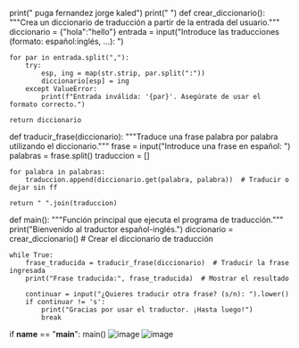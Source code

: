 print(" puga fernandez jorge kaled")
print(" ")
def crear_diccionario():
    """Crea un diccionario de traducción a partir de la entrada del usuario."""
    diccionario = {"hola":"hello"}
    entrada = input("Introduce las traducciones (formato: español:inglés, ...): ")
    
    for par in entrada.split(","):
        try:
            esp, ing = map(str.strip, par.split(":"))
            diccionario[esp] = ing
        except ValueError:
            print(f"Entrada inválida: '{par}'. Asegúrate de usar el formato correcto.")
    
    return diccionario

def traducir_frase(diccionario):
    """Traduce una frase palabra por palabra utilizando el diccionario."""
    frase = input("Introduce una frase en español: ")
    palabras = frase.split()
    traduccion = []
    
    for palabra in palabras:
        traduccion.append(diccionario.get(palabra, palabra))  # Traducir o dejar sin ff
    
    return " ".join(traduccion)

def main():
    """Función principal que ejecuta el programa de traducción."""
    print("Bienvenido al traductor español-inglés.")
    diccionario = crear_diccionario()  # Crear el diccionario de traducción
    
    while True:
        frase_traducida = traducir_frase(diccionario)  # Traducir la frase ingresada
        print("Frase traducida:", frase_traducida)  # Mostrar el resultado
        
        continuar = input("¿Quieres traducir otra frase? (s/n): ").lower()
        if continuar != 's':
            print("Gracias por usar el traductor. ¡Hasta luego!")
            break

if __name__ == "__main__":
    main()
![image](https://github.com/user-attachments/assets/1612ca9e-5c96-46a1-a211-2d0e1bc30bf2)
![image](https://github.com/user-attachments/assets/7da885c6-7d9c-4703-b0d4-98c8cc12a6d9)
